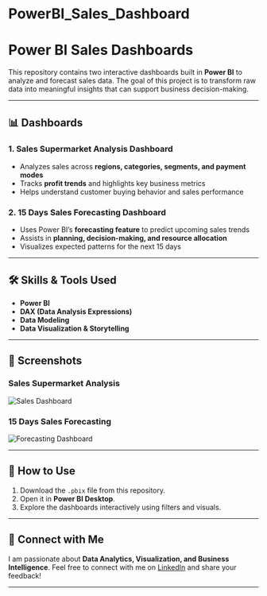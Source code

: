 # PowerBI_Sales_Dashboard
# Power BI Sales Dashboards

This repository contains two interactive dashboards built in **Power BI** to analyze and forecast sales data. The goal of this project is to transform raw data into meaningful insights that can support business decision-making.

---

## 📊 Dashboards

### 1. Sales Supermarket Analysis Dashboard

* Analyzes sales across **regions, categories, segments, and payment modes**
* Tracks **profit trends** and highlights key business metrics
* Helps understand customer buying behavior and sales performance

### 2. 15 Days Sales Forecasting Dashboard

* Uses Power BI’s **forecasting feature** to predict upcoming sales trends
* Assists in **planning, decision-making, and resource allocation**
* Visualizes expected patterns for the next 15 days

---

## 🛠 Skills & Tools Used

* **Power BI**
* **DAX (Data Analysis Expressions)**
* **Data Modeling**
* **Data Visualization & Storytelling**

---

## 📸 Screenshots

### Sales Supermarket Analysis

![Sales Dashboard](Screenshots/dashboard1.png)

### 15 Days Sales Forecasting

![Forecasting Dashboard](Screenshots/dashboard2.png)

---

## 🚀 How to Use

1. Download the `.pbix` file from this repository.
2. Open it in **Power BI Desktop**.
3. Explore the dashboards interactively using filters and visuals.

---

## 🔗 Connect with Me

I am passionate about **Data Analytics, Visualization, and Business Intelligence**.
Feel free to connect with me on [LinkedIn](https://www.linkedin.com/) and share your feedback!

---

